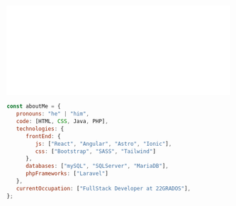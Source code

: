 <img src="https://github.com/Kuranio/kuranioDesignLogo/blob/main/logo.svg"/>


```javascript
const aboutMe = {
   pronouns: "he" | "him",
   code: [HTML, CSS, Java, PHP],
   technologies: {
      frontEnd: {
         js: ["React", "Angular", "Astro", "Ionic"],
         css: ["Bootstrap", "SASS", "Tailwind"]
      },
      databases: ["mySQL", "SQLServer", "MariaDB"],
      phpFrameworks: ["Laravel"]
   },
   currentOccupation: ["FullStack Developer at 22GRADOS"],
};
```
</br></br>
